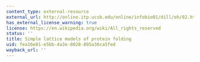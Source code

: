 ```yaml
---
content_type: external-resource
external_url: http://online.itp.ucsb.edu/online/infobio01/dill/oh/02.html
has_external_license_warning: true
license: https://en.wikipedia.org/wiki/All_rights_reserved
status: ''
title: Simple lattice models of protein folding
uid: fea16e81-e5bb-4a3e-8028-895a36ca5fed
wayback_url: ''
---
```

